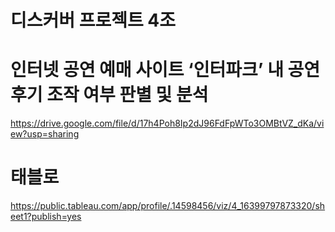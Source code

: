 # 디스커버 프로젝트 4조

# 인터넷 공연 예매 사이트 ‘인터파크’ 내 공연 후기 조작 여부 판별 및 분석
https://drive.google.com/file/d/17h4Poh8Ip2dJ96FdFpWTo3OMBtVZ_dKa/view?usp=sharing

# 태블로
https://public.tableau.com/app/profile/.14598456/viz/4_16399797873320/sheet1?publish=yes
